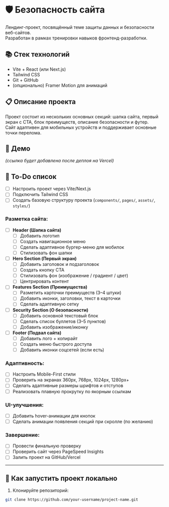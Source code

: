 # 🛡 Безопасность сайта

Лендинг-проект, посвящённый теме защиты данных и безопасности веб-сайтов.  
Разработан в рамках тренировки навыков фронтенд-разработки.

## 📚 Стек технологий

- Vite + React (или Next.js)
- Tailwind CSS
- Git + GitHub
- (опционально) Framer Motion для анимаций

## 📋 Описание проекта

Проект состоит из нескольких основных секций: шапка сайта, первый экран с CTA, блок преимуществ, описание безопасности и футер.  
Сайт адаптивен для мобильных устройств и поддерживает основные точки перелома.

## 🚀 Демо

*(ссылка будет добавлена после деплоя на Vercel)*

## 📝 To-Do список

- [ ] Настроить проект через Vite/Next.js
- [ ] Подключить Tailwind CSS
- [ ] Создать базовую структуру проекта (`components/`, `pages/`, `assets/`, `styles/`)

### Разметка сайта:

- [ ] **Header (Шапка сайта)**
  - [ ] Добавить логотип
  - [ ] Создать навигационное меню
  - [ ] Сделать адаптивное бургер-меню для мобилок
  - [ ] Стилизовать фон шапки

- [ ] **Hero Section (Первый экран)**
  - [ ] Добавить заголовок и подзаголовок
  - [ ] Создать кнопку CTA
  - [ ] Стилизовать фон (изображение / градиент / цвет)
  - [ ] Центрировать контент

- [ ] **Features Section (Преимущества)**
  - [ ] Разметить карточки преимуществ (3–4 штуки)
  - [ ] Добавить иконки, заголовки, текст в карточки
  - [ ] Сделать адаптивную сетку

- [ ] **Security Section (О безопасности)**
  - [ ] Добавить основной текстовый блок
  - [ ] Сделать список буллетов (3–5 пунктов)
  - [ ] Добавить изображение/иконку

- [ ] **Footer (Подвал сайта)**
  - [ ] Добавить лого + копирайт
  - [ ] Создать меню быстрого доступа
  - [ ] Добавить иконки соцсетей (если есть)

### Адаптивность:

- [ ] Настроить Mobile-First стили
- [ ] Проверить на экранах 360px, 768px, 1024px, 1280px+
- [ ] Сделать адаптивные размеры шрифтов и отступов
- [ ] Реализовать плавную прокрутку по якорным ссылкам

### UI-улучшения:

- [ ] Добавить hover-анимации для кнопок
- [ ] Сделать анимации появления секций при скролле (по желанию)

### Завершение:

- [ ] Провести финальную проверку
- [ ] Проверить сайт через PageSpeed Insights
- [ ] Залить проект на GitHub/Vercel

---

## 📎 Как запустить проект локально

1. Клонируйте репозиторий:

```bash
git clone https://github.com/your-username/project-name.git
